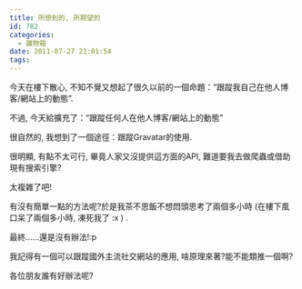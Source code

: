 ```yaml
---
title: 所想到的, 所期望的
id: 782
categories:
  - 雜物箱
date: 2011-07-27 21:01:54
tags:
---
```


今天在樓下散心, 不知不覺又想起了很久以前的一個命題：“跟蹤我自己在他人博客/網站上的動態”.

不過, 今天給擴充了：“跟蹤任何人在他人博客/網站上的動態”

很自然的, 我想到了一個途徑：跟蹤Gravatar的使用.

很明顯, 有點不太可行, 畢竟人家又沒提供這方面的API, 難道要我去做爬蟲或借助現有搜索引擎?

太複雜了吧!

有沒有簡單一點的方法呢?於是我茶不思飯不想悶頭思考了兩個多小時 (在樓下風口呆了兩個多小時, 凍死我了 :x ) .

最終……還是沒有辦法!:p

我記得有一個可以跟蹤國外主流社交網站的應用, 啥原理來著?能不能類推一個啊?

各位朋友誰有好辦法呢?
